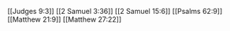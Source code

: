 [[Judges 9:3]]
[[2 Samuel 3:36]]
[[2 Samuel 15:6]]
[[Psalms 62:9]]
[[Matthew 21:9]]
[[Matthew 27:22]]
